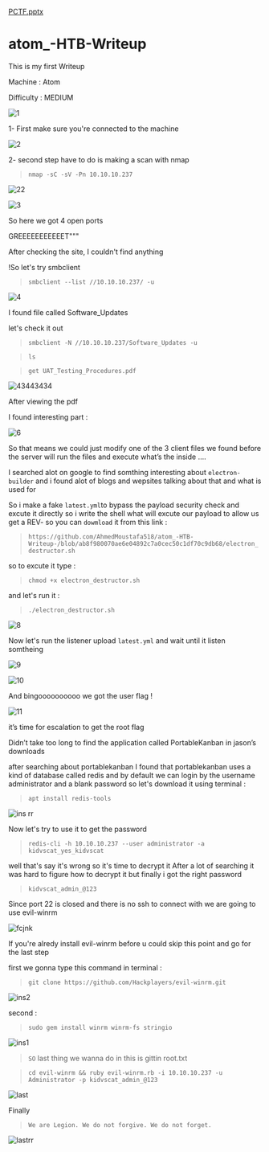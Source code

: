 [PCTF.pptx](https://github.com/AhmedMoustafa518/atom_-HTB-Writeup-/files/6834554/PCTF.pptx)
# atom_-HTB-Writeup
This  is my first Writeup

Machine      : Atom



Difficulty   : MEDIUM


![1](https://user-images.githubusercontent.com/64806211/126027857-1291cb8f-f41d-4fde-afa4-f621ab74b2fe.png)


1- First make sure you're connected to the machine 

![2](https://user-images.githubusercontent.com/64806211/126027941-56145f26-0e5e-465d-9519-bfdac3a3963c.png)

2- second step have to do is making a scan with nmap


>`nmap -sC -sV -Pn 10.10.10.237`



![22](https://user-images.githubusercontent.com/64806211/126028146-0b149bb6-ffe5-4b84-8a8f-745ebad2446e.png)

![3](https://user-images.githubusercontent.com/64806211/126028026-f28b60f4-1e1c-4782-a5bd-1570af7863b3.png)

So here we got 4 open ports


GREEEEEEEEEEET"""


After checking the site, I couldn't find anything 


!So let's try smbclient 




> `smbclient --list //10.10.10.237/ -u`


![4](https://user-images.githubusercontent.com/64806211/126028702-2f69539a-4280-4db8-a59c-9931abe42764.png)


I found file called Software_Updates 


let's check it out 


>`smbclient -N //10.10.10.237/Software_Updates -u`







>`ls`




>`get UAT_Testing_Procedures.pdf`





![43443434](https://user-images.githubusercontent.com/64806211/126033678-a9b91136-3069-41a5-a48e-fc7fb5d45542.png)






After viewing the pdf 


I found interesting part  :


![6](https://user-images.githubusercontent.com/64806211/126030973-c291e4e2-9267-4e63-814a-6ceca3d19e10.png)


So that means  we could just modify  one of the 3 
client files we found before the server will run the files and execute what’s the inside …. 



I searched alot on google to find somthing interesting about `electron-builder`
and i found alot of blogs and wepsites talking about that and what is used for



So i make a fake `latest.yml`to bypass the payload security check and excute it directly
so i write the shell what will excute our payload to allow us get a REV- 
so you can `dowmload` it from this link : 


>`https://github.com/AhmedMoustafa518/atom_-HTB-Writeup-/blob/ab8f980070ae6e04892c7a0cec50c1df70c9db68/electron_destructor.sh`



so to excute it type : 


>`chmod +x electron_destructor.sh`



and let's run it : 


>`./electron_destructor.sh`




![8](https://user-images.githubusercontent.com/64806211/126031921-1b6f73b0-02c3-474e-9dcf-6efd2d9419b3.png)


Now let's run the listener upload `latest.yml`  and wait until it listen somtheing 



![9](https://user-images.githubusercontent.com/64806211/126032019-5192edd3-7442-413b-a009-2cacbf29a6a9.png) 




![10](https://user-images.githubusercontent.com/64806211/126032041-4f40a326-756e-498d-876e-01d630a9c5c4.png)  





And bingoooooooooo we got the user flag !


![11](https://user-images.githubusercontent.com/64806211/126032084-580a8c33-c17d-4336-a9db-a8bea09d92d1.png)






it’s time for escalation to get the root flag 



Didn’t take too long to find the application called PortableKanban in jason’s downloads 



after searching about portablekanban I found that portablekanban uses a kind of database called redis and by default we can login by the username administrator and a blank password so let's download it using terminal :


>`apt install redis-tools` 



![ins rr](https://user-images.githubusercontent.com/64806211/126032431-178d8f50-9622-44cb-8460-ddf2f358d6ed.png)



Now let's try to use it  to get the  password 

>`redis-cli -h 10.10.10.237 --user administrator -a kidvscat_yes_kidvscat`


well that's say it's wrong so it's time to decrypt it After a lot of searching it was hard to figure how to decrypt it but finally i got the right password 

>`kidvscat_admin_@123` 




Since port 22 is closed and there is no ssh to connect with we are going to use evil-winrm 



![fcjnk](https://user-images.githubusercontent.com/64806211/126032826-8a878477-bf30-40b9-8b91-fe59b9146daa.jpg)




If you're alredy install evil-winrm before u could skip this point and go for the last step 




first we gonna type this command in terminal : 


>`git clone https://github.com/Hackplayers/evil-winrm.git`



![ins2](https://user-images.githubusercontent.com/64806211/126032871-83800c20-29e8-4f09-aa69-5a07dbb47342.png)



second : 

>`sudo gem install winrm winrm-fs stringio`  

![ins1](https://user-images.githubusercontent.com/64806211/126032965-55a69387-84bd-46ca-858a-be63783cff37.png)




>`SO` last thing we wanna do in this is gittin root.txt 



>`cd evil-winrm && ruby evil-winrm.rb -i 10.10.10.237 -u Administrator -p kidvscat_admin_@123`      



![last](https://user-images.githubusercontent.com/64806211/126033359-da977446-64ec-4c27-8f73-7ff62f912345.png)




Finally 



>`We are Legion. We do not forgive. We do not forget.`




![lastrr](https://user-images.githubusercontent.com/64806211/126033310-b63c7821-0ed3-4db4-bf30-ad045ffdecaa.png)


